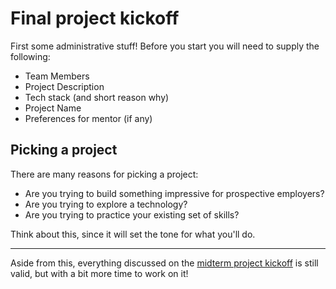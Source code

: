 # Final project kickoff

First some administrative stuff! Before you start you will need to supply the following:

* Team Members
* Project Description
* Tech stack (and short reason why)
* Project Name
* Preferences for mentor (if any)

## Picking a project

There are many reasons for picking a project:

* Are you trying to build something impressive for prospective employers?
* Are you trying to explore a technology?
* Are you trying to practice your existing set of skills?

Think about this, since it will set the tone for what you'll do.

---

Aside from this, everything discussed on the [midterm project kickoff](../w4d3-project-planning) is still valid, but with a bit more time to work on it!
